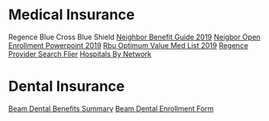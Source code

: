 <!-- TITLE: Benefits -->
<!-- SUBTITLE: Medical insurance, dental insurance, free trips to Hawaii, ... -->

# Medical Insurance
Regence Blue Cross Blue Shield
[Neighbor Benefit Guide 2019](/uploads/peopleops/neighbor-benefit-guide-2019.pdf "Neighbor Benefit Guide 2019")
[Neigbor Open Enrollment Powerpoint 2019](/uploads/peopleops/neigbor-oe-powerpoint-2019.pdf "Neigbor Oe Powerpoint 2019")
[Rbu Optimum Value Med List 2019](/uploads/peopleops/2019-rbu-optimum-value-med-list.pdf "2019 Rbu Optimum Value Med List")
[Regence Provider Search Flier](/uploads/peopleops/reg-102026-18-ut-flyer-provider-search-postsale.pdf "Reg 102026 18 Ut Flyer Provider Search Postsale")
[Hospitals By Network](/uploads/peopleops/hospitalsbynetwork.pdf "Hospitalsbynetwork")

# Dental Insurance
[Beam Dental Benefits Summary](/uploads/peopleops/ut-02472-jan-2019-dec-2019-dental-benefits-summary-20181213-7-mhj-0-o-6.pdf "Ut 02472 Jan 2019 Dec 2019 Dental Benefits Summary 20181213 7 Mhj 0 O 6")
[Beam Dental Enrollment Form](/uploads/peopleops/nvi-ndn-enroll-04-07-ut-enrollment-form.pdf "Nvi Ndn Enroll 04 07 Ut Enrollment Form")
